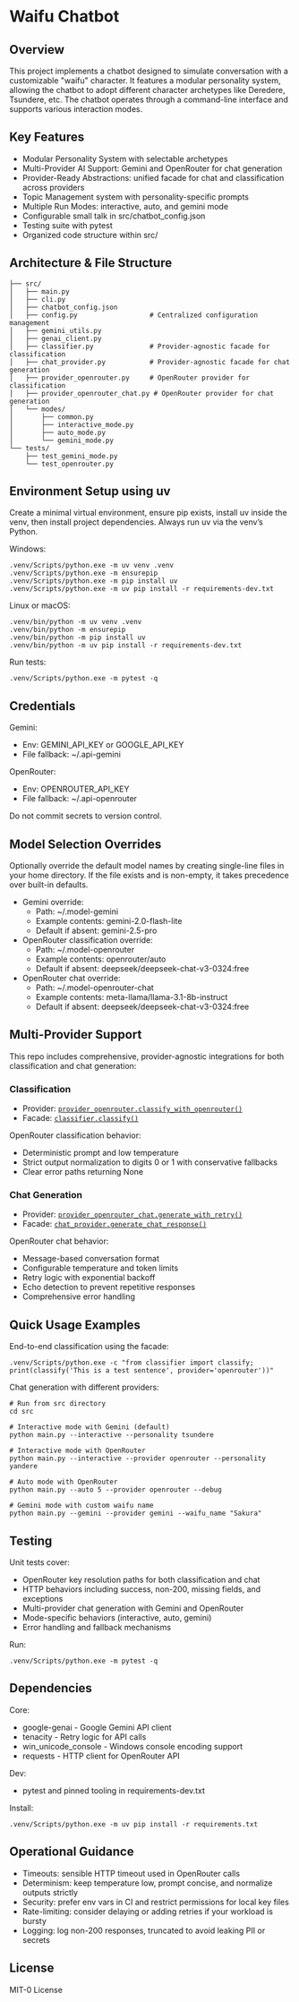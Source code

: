 # Waifu Chatbot

## Overview

This project implements a chatbot designed to simulate conversation with a customizable "waifu" character. It features a modular personality system, allowing the chatbot to adopt different character archetypes like Deredere, Tsundere, etc. The chatbot operates through a command-line interface and supports various interaction modes.

## Key Features

*   Modular Personality System with selectable archetypes
*   Multi-Provider AI Support: Gemini and OpenRouter for chat generation
*   Provider-Ready Abstractions: unified facade for chat and classification across providers
*   Topic Management system with personality-specific prompts
*   Multiple Run Modes: interactive, auto, and gemini mode
*   Configurable small talk in src/chatbot_config.json
*   Testing suite with pytest
*   Organized code structure within src/

## Architecture & File Structure

```
├── src/
│   ├── main.py
│   ├── cli.py
│   ├── chatbot_config.json
│   ├── config.py                  # Centralized configuration management
│   ├── gemini_utils.py
│   ├── genai_client.py
│   ├── classifier.py              # Provider-agnostic facade for classification
│   ├── chat_provider.py           # Provider-agnostic facade for chat generation
│   ├── provider_openrouter.py     # OpenRouter provider for classification
│   ├── provider_openrouter_chat.py # OpenRouter provider for chat generation
│   └── modes/
│       ├── common.py
│       ├── interactive_mode.py
│       ├── auto_mode.py
│       └── gemini_mode.py
└── tests/
    ├── test_gemini_mode.py
    └── test_openrouter.py
```

## Environment Setup using uv

Create a minimal virtual environment, ensure pip exists, install uv inside the venv, then install project dependencies. Always run uv via the venv’s Python.

Windows:
```
.venv/Scripts/python.exe -m uv venv .venv
.venv/Scripts/python.exe -m ensurepip
.venv/Scripts/python.exe -m pip install uv
.venv/Scripts/python.exe -m uv pip install -r requirements-dev.txt
```

Linux or macOS:
```
.venv/bin/python -m uv venv .venv
.venv/bin/python -m ensurepip
.venv/bin/python -m pip install uv
.venv/bin/python -m uv pip install -r requirements-dev.txt
```

Run tests:
```
.venv/Scripts/python.exe -m pytest -q
```

## Credentials

Gemini:
* Env: GEMINI_API_KEY or GOOGLE_API_KEY
* File fallback: ~/.api-gemini

OpenRouter:
* Env: OPENROUTER_API_KEY
* File fallback: ~/.api-openrouter

Do not commit secrets to version control.

## Model Selection Overrides

Optionally override the default model names by creating single-line files in your home directory. If the file exists and is non-empty, it takes precedence over built-in defaults.

- Gemini override:
  - Path: ~/.model-gemini
  - Example contents: gemini-2.0-flash-lite
  - Default if absent: gemini-2.5-pro
- OpenRouter classification override:
  - Path: ~/.model-openrouter
  - Example contents: openrouter/auto
  - Default if absent: deepseek/deepseek-chat-v3-0324:free
- OpenRouter chat override:
  - Path: ~/.model-openrouter-chat
  - Example contents: meta-llama/llama-3.1-8b-instruct
  - Default if absent: deepseek/deepseek-chat-v3-0324:free

## Multi-Provider Support

This repo includes comprehensive, provider-agnostic integrations for both classification and chat generation:

### Classification
* Provider: [`provider_openrouter.classify_with_openrouter()`](src/provider_openrouter.py:1)
* Facade: [`classifier.classify()`](src/classifier.py:1)

OpenRouter classification behavior:
* Deterministic prompt and low temperature
* Strict output normalization to digits 0 or 1 with conservative fallbacks
* Clear error paths returning None

### Chat Generation
* Provider: [`provider_openrouter_chat.generate_with_retry()`](src/provider_openrouter_chat.py:1)
* Facade: [`chat_provider.generate_chat_response()`](src/chat_provider.py:1)

OpenRouter chat behavior:
* Message-based conversation format
* Configurable temperature and token limits
* Retry logic with exponential backoff
* Echo detection to prevent repetitive responses
* Comprehensive error handling

## Quick Usage Examples

End-to-end classification using the facade:
```
.venv/Scripts/python.exe -c "from classifier import classify; print(classify('This is a test sentence', provider='openrouter'))"
```

Chat generation with different providers:
```
# Run from src directory
cd src

# Interactive mode with Gemini (default)
python main.py --interactive --personality tsundere

# Interactive mode with OpenRouter
python main.py --interactive --provider openrouter --personality yandere

# Auto mode with OpenRouter
python main.py --auto 5 --provider openrouter --debug

# Gemini mode with custom waifu name
python main.py --gemini --provider gemini --waifu_name "Sakura"
```

## Testing

Unit tests cover:
* OpenRouter key resolution paths for both classification and chat
* HTTP behaviors including success, non-200, missing fields, and exceptions
* Multi-provider chat generation with Gemini and OpenRouter
* Mode-specific behaviors (interactive, auto, gemini)
* Error handling and fallback mechanisms

Run:
```
.venv/Scripts/python.exe -m pytest -q
```

## Dependencies

Core:
* google-genai - Google Gemini API client
* tenacity - Retry logic for API calls
* win_unicode_console - Windows console encoding support
* requests - HTTP client for OpenRouter API

Dev:
* pytest and pinned tooling in requirements-dev.txt

Install:
```
.venv/Scripts/python.exe -m uv pip install -r requirements.txt
```

## Operational Guidance

* Timeouts: sensible HTTP timeout used in OpenRouter calls
* Determinism: keep temperature low, prompt concise, and normalize outputs strictly
* Security: prefer env vars in CI and restrict permissions for local key files
* Rate-limiting: consider delaying or adding retries if your workload is bursty
* Logging: log non-200 responses, truncated to avoid leaking PII or secrets

## License

MIT-0 License
